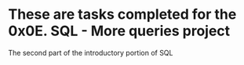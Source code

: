 # These are tasks completed for the 0x0E. SQL - More queries project

The second part of the introductory portion of SQL
